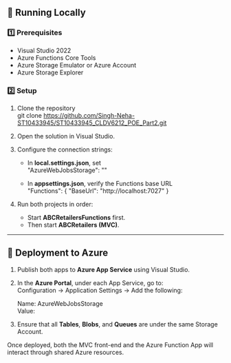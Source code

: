 ## 🧪 Running Locally

### 1️⃣ Prerequisites
- Visual Studio 2022  
- Azure Functions Core Tools  
- Azure Storage Emulator or Azure Account  
- Azure Storage Explorer  

### 2️⃣ Setup

1. Clone the repository  
   git clone https://github.com/Singh-Neha-ST10433945/ST10433945_CLDV6212_POE_Part2.git  

2. Open the solution in Visual Studio.  

3. Configure the connection strings:  
   - In **local.settings.json**, set  
     "AzureWebJobsStorage": "<your-Azure-storage-connection-string>"  

   - In **appsettings.json**, verify the Functions base URL  
     "Functions": { "BaseUrl": "http://localhost:7027" }  

4. Run both projects in order:  
   - Start **ABCRetailersFunctions** first.  
   - Then start **ABCRetailers (MVC)**.  

---

## 🚀 Deployment to Azure

1. Publish both apps to **Azure App Service** using Visual Studio.  
2. In the **Azure Portal**, under each App Service, go to:  
   Configuration → Application Settings → Add the following:  

   Name: AzureWebJobsStorage  
   Value: <your Azure Storage connection string>  

3. Ensure that all **Tables**, **Blobs**, and **Queues** are under the same Storage Account.  

Once deployed, both the MVC front-end and the Azure Function App will interact through shared Azure resources.
